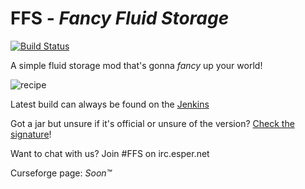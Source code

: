 # FFS - *Fancy Fluid Storage* 
[![Build Status](https://jenkins.maxpowa.us/job/FFS/badge/icon)](https://jenkins.maxpowa.us/job/FFS)

A simple fluid storage mod that's gonna *fancy* up your world!  

![recipe](http://i.imgur.com/ShsMSrk.png)

Latest build can always be found on the [Jenkins](https://jenkins.maxpowa.us/job/FFS)

Got a jar but unsure if it's official or unsure of the version? [Check the signature](https://jenkins.maxpowa.us/fingerprintCheck)! 

Want to chat with us? Join #FFS on irc.esper.net

Curseforge page: *Soon™*
